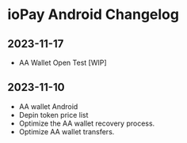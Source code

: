 # ioPay Android Changelog

## 2023-11-17
- AA Wallet Open Test [WIP]


## 2023-11-10

- AA wallet Android
- Depin token price list
- Optimize the AA wallet recovery process.
- Optimize AA wallet transfers.
  
